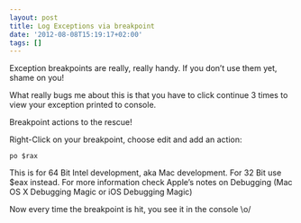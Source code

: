 ```yaml
---
layout: post
title: Log Exceptions via breakpoint
date: '2012-08-08T15:19:17+02:00'
tags: []
---
```


Exception breakpoints are really, really handy. If you don’t use them yet, shame on you!

What really bugs me about this is that you have to click continue 3 times to view your exception printed to console.

Breakpoint actions to the rescue!

Right-Click on your breakpoint, choose edit and add an action:

`po $rax`

This is for 64 Bit Intel development, aka Mac development. For 32 Bit use $eax instead. For more information check Apple’s notes on Debugging (Mac OS X Debugging Magic or iOS Debugging Magic)

Now every time the breakpoint is hit, you see it in the console \o/

